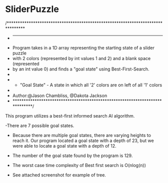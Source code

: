 # SliderPuzzle
/********************************************************************************
 * ----------------------------------------------------------------------------
 * Program takes in a 1D array representing the starting state of a slider puzzle
 * with 2 colors (represented by int values 1 and 2) and a blank space (represented
 * by an int value 0) and finds a "goal state" using Best-First-Search.
 *
 * - "Goal State" - A state in which all '2' colors are on left of all '1' colors
 *
 * Author:@Jason Chambliss, @Dakota Jackson
 * *****************************************************************************/

This program utilizes a best-first informed search AI algorithm.

-There are 7 possible goal states. 

- Because there are multiple goal states, there are varying heights to reach it. 
  Our program located a goal state with a depth of 23, but we were able to locate
   a goal state with a depth of 12.

- The number of the goal state found by the program is 129.

- The worst case time complexity of Best first search is O(nlog(n))

- See attached screenshot for example of tree.
